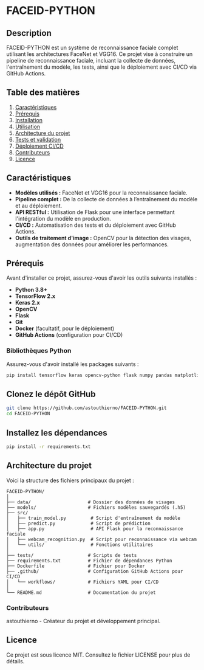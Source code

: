 # FACEID-PYTHON

## Description

FACEID-PYTHON est un système de reconnaissance faciale complet utilisant les architectures FaceNet et VGG16. Ce projet vise à construire un pipeline de reconnaissance faciale, incluant la collecte de données, l'entraînement du modèle, les tests, ainsi que le déploiement avec CI/CD via GitHub Actions.

## Table des matières

1. [Caractéristiques](#caractéristiques)
2. [Prérequis](#prérequis)
3. [Installation](#installation)
4. [Utilisation](#utilisation)
5. [Architecture du projet](#architecture-du-projet)
6. [Tests et validation](#tests-et-validation)
7. [Déploiement CI/CD](#déploiement-cicd)
8. [Contributeurs](#contributeurs)
9. [Licence](#licence)

## Caractéristiques

- **Modèles utilisés :** FaceNet et VGG16 pour la reconnaissance faciale.
- **Pipeline complet :** De la collecte de données à l’entraînement du modèle et au déploiement.
- **API RESTful :** Utilisation de Flask pour une interface permettant l'intégration du modèle en production.
- **CI/CD :** Automatisation des tests et du déploiement avec GitHub Actions.
- **Outils de traitement d'image :** OpenCV pour la détection des visages, augmentation des données pour améliorer les performances.

## Prérequis

Avant d'installer ce projet, assurez-vous d'avoir les outils suivants installés :

- **Python 3.8+**
- **TensorFlow 2.x**
- **Keras 2.x**
- **OpenCV**
- **Flask**
- **Git**
- **Docker** (facultatif, pour le déploiement)
- **GitHub Actions** (configuration pour CI/CD)

### Bibliothèques Python

Assurez-vous d'avoir installé les packages suivants :

```bash
pip install tensorflow keras opencv-python flask numpy pandas matplotlib scikit-learn

```

## Clonez le dépôt GitHub 
```bash
git clone https://github.com/astouthierno/FACEID-PYTHON.git
cd FACEID-PYTHON
```

## Installez les dépendances 

```bash
pip install -r requirements.txt
```

## Architecture du projet

Voici la structure des fichiers principaux du projet :

```plaintext
FACEID-PYTHON/
│
├── data/                     # Dossier des données de visages
├── models/                   # Fichiers modèles sauvegardés (.h5)
├── src/
│   ├── train_model.py         # Script d'entraînement du modèle
│   ├── predict.py             # Script de prédiction
│   ├── app.py                 # API Flask pour la reconnaissance faciale
│   ├── webcam_recognition.py  # Script pour reconnaissance via webcam
│   └── utils/                 # Fonctions utilitaires
│
├── tests/                    # Scripts de tests
├── requirements.txt          # Fichier de dépendances Python
├── Dockerfile                # Fichier pour Docker
├── .github/                  # Configuration GitHub Actions pour CI/CD
│   └── workflows/            # Fichiers YAML pour CI/CD
│
└── README.md                 # Documentation du projet

```

### Contributeurs

astouthierno - Créateur du projet et développement principal.

## Licence

Ce projet est sous licence MIT. Consultez le fichier LICENSE pour plus de détails.